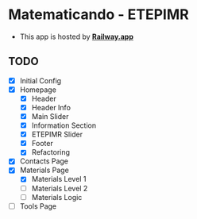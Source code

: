 # Matematicando - ETEPIMR

- This app is hosted by **[Railway.app](https://railway.app/)**

## TODO

- [x] Initial Config
- [x] Homepage
  - [x] Header
  - [x] Header Info
  - [x] Main Slider
  - [x] Information Section
  - [x] ETEPIMR Slider
  - [x] Footer
  - [x] Refactoring
- [x] Contacts Page
- [x] Materials Page
  - [x] Materials Level 1
  - [ ] Materials Level 2
  - [ ] Materials Logic
- [ ] Tools Page
